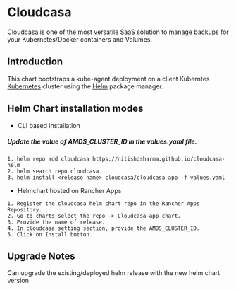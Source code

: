 # Cloudcasa
Cloudcasa is one of the most versatile SaaS solution to manage backups for your Kubernetes/Docker containers and Volumes.

## Introduction

This chart bootstraps a kube-agent deployment on a client Kuberntes [Kubernetes](http://kubernetes.io) cluster using the [Helm](https://helm.sh) package manager.

## Helm Chart installation modes

- CLI based installation
##### Update the value of AMDS_CLUSTER_ID in the values.yaml file.

```
1. helm repo add cloudcasa https://nitishdsharma.github.io/cloudcasa-helm
2. helm search repo cloudcasa
3. helm install <release name> cloudcasa/cloudcasa-app -f values.yaml
```
- Helmchart hosted on Rancher Apps

```
1. Register the cloudcasa helm chart repo in the Rancher Apps Repository.
2. Go to charts select the repo -> Cloudcasa-app chart.
3. Provide the name of release. 
4. In cloudcasa setting section, provide the AMDS_CLUSTER_ID.
5. Click on Install button.
```

## Upgrade Notes
Can upgrade the existing/deployed helm release with the new helm chart version
